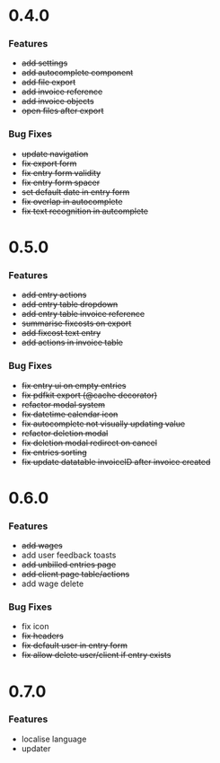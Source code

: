 # 0.4.0

### Features

- ~~add settings~~
- ~~add autocomplete component~~
- ~~add file export~~
- ~~add invoice reference~~
- ~~add invoice objects~~
- ~~open files after export~~

### Bug Fixes

- ~~update navigation~~
- ~~fix export form~~
- ~~fix entry form validity~~
- ~~fix entry form spacer~~
- ~~set default date in entry form~~
- ~~fix overlap in autocomplete~~
- ~~fix text recognition in autcomplete~~

# 0.5.0

### Features

- ~~add entry actions~~
- ~~add entry table dropdown~~
- ~~add entry table invoice reference~~
- ~~summarise fixcosts on export~~
- ~~add fixcost text entry~~
- ~~add actions in invoice table~~

### Bug Fixes

- ~~fix entry ui on empty entries~~
- ~~fix pdfkit export (@cache decorator)~~
- ~~refactor modal system~~
- ~~fix datetime calendar icon~~
- ~~fix autocomplete not visually updating value~~
- ~~refactor deletion modal~~
- ~~fix deletion modal redirect on cancel~~
- ~~fix entries sorting~~
- ~~fix update datatable invoiceID after invoice created~~
# 0.6.0

### Features

- ~~add wages~~
- add user feedback toasts
- ~~add unbilled entries page~~
- ~~add client page table/actions~~
- add wage delete

### Bug Fixes

- fix icon
- ~~fix headers~~
- ~~fix default user in entry form~~
- ~~fix allow delete user/client if entry exists~~

# 0.7.0

### Features

- localise language
- updater